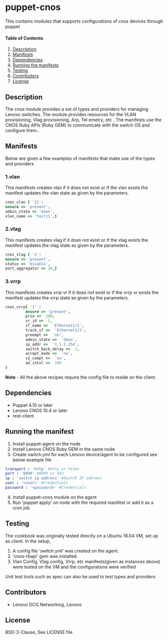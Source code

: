 # puppet-cnos
This contains modules that supports configurations of cnos devices through puppet

#### Table of Contents

1. [Description](#description)
1. [Manifests](#manifests)
1. [Dependencies](#dependencies)
1. [Running the manifests](#running-the-manifests)
1. [Testing](#testing)
1. [Contributors](#contrinutors)
1. [License](#license)

## Description

The cnos module provides a set of types and providers for managing Lenovo switches. The module provides resources for the VLAN provisioning, Vlag provisioning, Arp, Tel
emetry, etc . The manifests use the CNOS Ruby APIs (Ruby GEM) to communicate with the switch OS and configure them..

## Manifests

Below are given a few examples of manifests that make use of the types and providers

### 1.vlan
This manifests creates vlan if it does not exist or if the vlan exists the manifest updates the vlan state as given by the parameters.
```ruby
cnos_vlan { '11':
ensure => 'present',
admin_state => 'down',
vlan_name => 'test11',}
```
### 2.vlag
This manifests creates vlag if it does not exist or if the vlag exists the manifest updates the vlag state as given by the parameters.
```ruby
cnos_vlag { '2':
ensure => 'present',
status => 'disable',
port_aggregator => 20,}
```
### 3.vrrp
This manifests creates vrrp vr if it does not exist or if the vrrp vr exists the manifest updates the vrrp state as given by the parameters.
```ruby
cnos_vrrp{ '1' :
         ensure => 'present',
         prio =>  100,
         vr_id =>  1,
         if_name =>  'Ethernet1/1',
         track_if =>  'Ethernet1/2',
         preempt =>  'no',
         admin_state =>  'down',
         ip_addr =>  '1.1.1.254',
         switch_back_delay =>  1,
         accept_mode =>  'no',
         v2_compt =>  'no',
         ad_intvl =>  100
}
```
**Note** - All the above recipes require the config file to reside on the client.

## Dependencies
* Puppet 4.10 or later
* Lenovo CNOS 10.4 or later
* rest-client

## Running the manifest
1. Install puppet-agent on the node
2. Install Lenovo CNOS Ruby GEM in the same node
3. Create switch.yml for each Lenovo device/agent to be configured see below example file

```yaml
transport : 'http' #http or https
port : '8090' #8090 or 443
ip : 'switch ip address' #Switch IP address
user : '<user>' #Credentials
password : '<password>' #Credentials
```
4. Install puppet-cnos module on the agent
5. Run 'puppet apply' on node with the required manifest or add it as a cron job

## Testing
The cookbook was originally tested direclty on a Ubuntu 16.04 VM, set up as client.
In the setup,
1. A config file 'switch.yml' was created on the agent.
2. 'cnos-rbapi' gem was installed.
3. Vlan Config, Vlag config, Vrrp, etc manifests(given as instances above) were tested on the VM and the configurations were verified

Unit test tools such as spec can also be used to test types and providers

## Contributors
* Lenovo DCG Networking, Lenovo

## License
BSD-3-Clause, See LICENSE file
